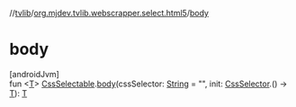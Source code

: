 //[tvlib](../../index.md)/[org.mjdev.tvlib.webscrapper.select.html5](index.md)/[body](body.md)

# body

[androidJvm]\
fun &lt;[T](body.md)&gt; [CssSelectable](../org.mjdev.tvlib.webscrapper.select/-css-selectable/index.md).[body](body.md)(cssSelector: [String](https://kotlinlang.org/api/latest/jvm/stdlib/kotlin/-string/index.html) = &quot;&quot;, init: [CssSelector](../org.mjdev.tvlib.webscrapper.select/-css-selector/index.md).() -&gt; [T](body.md)): [T](body.md)
